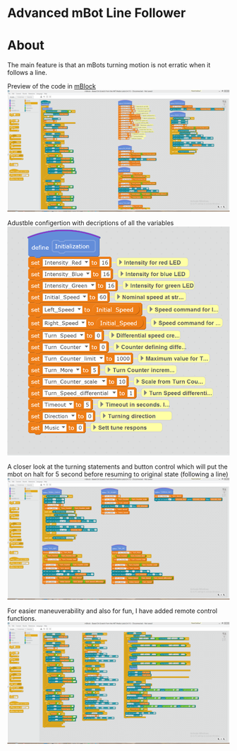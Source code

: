 # Advanced mBot Line Follower
# About
The main feature is that an mBots turning motion is not erratic when it follows a line. 

Preview of the code in <a href="http://www.mblock.cc/software/" rel="nofollow">mBlock</a>
![](Screenshots/PreviewOfAdvmBotLineFollower%231.PNG)

Adustble configertion with decriptions of all the variables
![](Screenshots/PreviewOfAdvmBotLineFollowerConfig%234.PNG)

A closer look at the turning statements and button control which will put the mbot on halt for 5 second before resuming to original state (following a line)
![](Screenshots/PreviewmAdvBotLineFollowerButtonControlAndTurningStatments%233.PNG)

For easier maneuverability and also for fun, I have added remote control functions. 
![](Screenshots/PreviewmAdvBotLineFollowerRemoteControlConfig%232.PNG)
